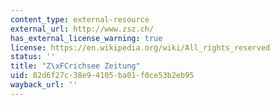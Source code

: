 ```yaml
---
content_type: external-resource
external_url: http://www.zsz.ch/
has_external_license_warning: true
license: https://en.wikipedia.org/wiki/All_rights_reserved
status: ''
title: "Z\xFCrichsee Zeitung"
uid: 82d6f27c-38e9-4105-ba01-f0ce53b2eb95
wayback_url: ''
---
```

